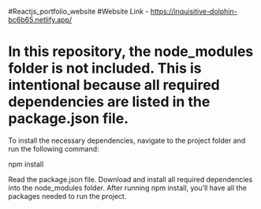 #Reactjs_portfolio_website
#Website Link - https://inquisitive-dolphin-bc6b65.netlify.app/

# In this repository, the node_modules folder is not included. This is intentional because all required dependencies are listed in the package.json file.

To install the necessary dependencies, navigate to the project folder and run the following command:

 npm install


Read the package.json file.
Download and install all required dependencies into the node_modules folder.
After running npm install, you’ll have all the packages needed to run the project.
